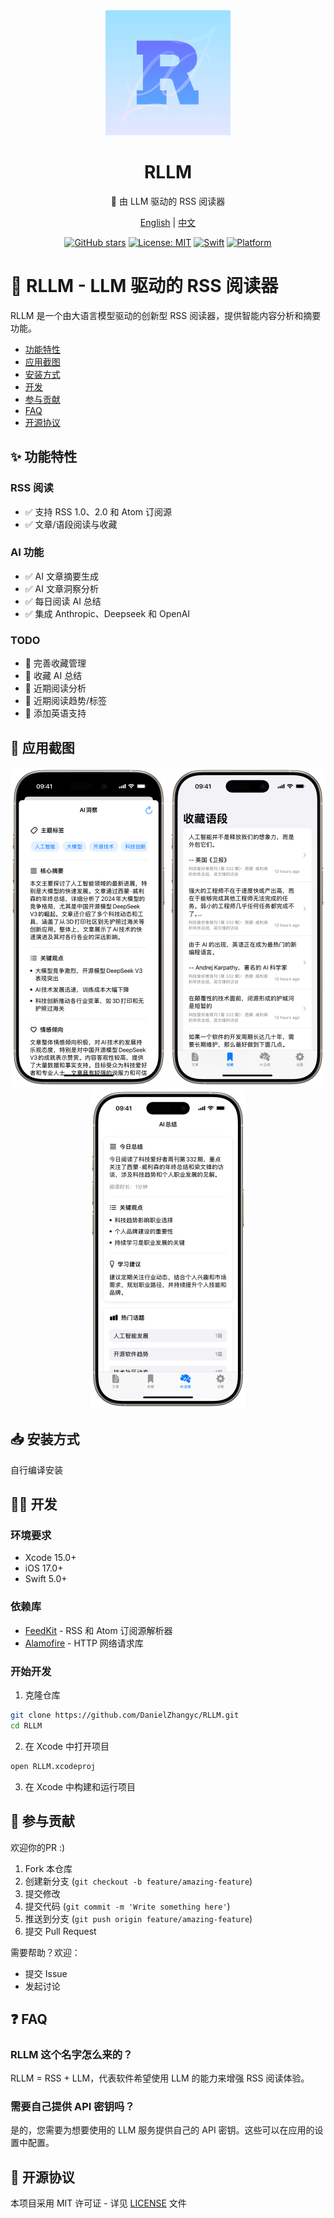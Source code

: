 <div align="center">

<img src="icon.png" alt="RLLM 图标" width="200"/>

# RLLM

🌟 由 LLM 驱动的 RSS 阅读器

[English](README.md) | [中文](README_CN.md)

[![GitHub stars](https://img.shields.io/github/stars/DanielZhangyc/RLLM.svg?style=social)](https://github.com/DanielZhangyc/RLLM/stargazers)
[![License: MIT](https://img.shields.io/badge/License-MIT-yellow.svg)](https://opensource.org/licenses/MIT)
[![Swift](https://img.shields.io/badge/Swift-5.0-orange.svg)](https://swift.org)
[![Platform](https://img.shields.io/badge/platform-iOS-lightgrey.svg)](https://www.apple.com/ios/)

</div>

# 📖 RLLM - LLM 驱动的 RSS 阅读器

RLLM 是一个由大语言模型驱动的创新型 RSS 阅读器，提供智能内容分析和摘要功能。

- [功能特性](#功能特性)
- [应用截图](#应用截图)
- [安装方式](#安装方式)
- [开发](#开发)
- [参与贡献](#参与贡献)
- [FAQ](#FAQ)
- [开源协议](#开源协议)

<a id="功能特性"></a>
## ✨ 功能特性

### RSS 阅读
- ✅ 支持 RSS 1.0、2.0 和 Atom 订阅源
- ✅ 文章/语段阅读与收藏

### AI 功能
- ✅ AI 文章摘要生成
- ✅ AI 文章洞察分析
- ✅ 每日阅读 AI 总结
- ✅ 集成 Anthropic、Deepseek 和 OpenAI

### TODO
- 📝 完善收藏管理
- 📝 收藏 AI 总结
- 📝 近期阅读分析
- 📝 近期阅读趋势/标签
- 📝 添加英语支持

<a id="应用截图"></a>
## 📱 应用截图

<div align="center">
<img src="https://github.com/DanielZhangyc/RLLM/blob/main/Screenshots/1.PNG?raw=true" alt="AI 洞察" width="250"/>
<img src="https://github.com/DanielZhangyc/RLLM/blob/main/Screenshots/2.PNG?raw=true" alt="语段收藏" width="250"/>
<img src="https://github.com/DanielZhangyc/RLLM/blob/main/Screenshots/3.PNG?raw=true" alt="每日总结" width="250"/>
</div>

<a id="安装方式"></a>
## 📥 安装方式

自行编译安装

<a id="开发"></a>
## 👨‍💻 开发

### 环境要求

- Xcode 15.0+
- iOS 17.0+
- Swift 5.0+

### 依赖库

- [FeedKit](https://github.com/nmdias/FeedKit) - RSS 和 Atom 订阅源解析器
- [Alamofire](https://github.com/Alamofire/Alamofire) - HTTP 网络请求库

### 开始开发

1. 克隆仓库
```bash
git clone https://github.com/DanielZhangyc/RLLM.git
cd RLLM
```

2. 在 Xcode 中打开项目
```bash
open RLLM.xcodeproj
```

3. 在 Xcode 中构建和运行项目

<a id="参与贡献"></a>
## 🤝 参与贡献

欢迎你的PR :) 

1. Fork 本仓库
2. 创建新分支 (`git checkout -b feature/amazing-feature`)
3. 提交修改
4. 提交代码 (`git commit -m 'Write something here'`)
5. 推送到分支 (`git push origin feature/amazing-feature`)
6. 提交 Pull Request

需要帮助？欢迎：
- 提交 Issue
- 发起讨论

<a id="FAQ"></a>
## ❓ FAQ

### RLLM 这个名字怎么来的？

RLLM = RSS + LLM，代表软件希望使用 LLM 的能力来增强 RSS 阅读体验。

### 需要自己提供 API 密钥吗？

是的，您需要为想要使用的 LLM 服务提供自己的 API 密钥。这些可以在应用的设置中配置。

<a id="开源协议"></a>
## 📄 开源协议

本项目采用 MIT 许可证 - 详见 [LICENSE](LICENSE) 文件 